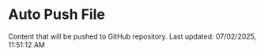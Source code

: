 # Auto Push File

Content that will be pushed to GitHub repository.
Last updated: 07/02/2025, 11:51:12 AM